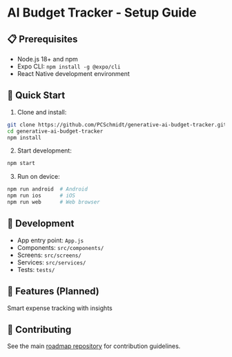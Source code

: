 # AI Budget Tracker - Setup Guide

## 📋 Prerequisites

- Node.js 18+ and npm
- Expo CLI: `npm install -g @expo/cli`
- React Native development environment

## 🚀 Quick Start

1. Clone and install:
```bash
git clone https://github.com/PCSchmidt/generative-ai-budget-tracker.git
cd generative-ai-budget-tracker
npm install
```

2. Start development:
```bash
npm start
```

3. Run on device:
```bash
npm run android  # Android
npm run ios      # iOS
npm run web      # Web browser
```

## 🔧 Development

- App entry point: `App.js`
- Components: `src/components/`
- Screens: `src/screens/`
- Services: `src/services/`
- Tests: `tests/`

## 📱 Features (Planned)

Smart expense tracking with insights

## 🤝 Contributing

See the main [roadmap repository](https://github.com/PCSchmidt/roadmap_build_generative_ai) for contribution guidelines.
